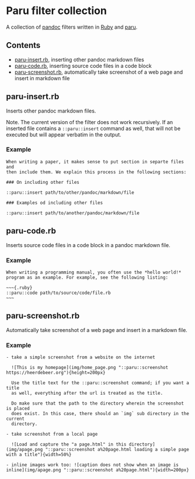 # Paru filter collection

A collection of [pandoc](http://pandoc.org/) filters written in
[Ruby](https://www.ruby-lang.org/en/) and
[paru](https://heerdebeer.org/Software/markdown/paru/).

## Contents

- [paru-insert.rb](#paru-insertrb), inserting other pandoc markdown files
- [paru-code.rb](#paru-coderb), inserting source code files in a code block
- [paru-screenshot.rb](#paru-screenshotrb), automatically take
  screenshot of a web page and insert in markdown file

## paru-insert.rb

Inserts other pandoc markdown files. 

Note. The current version of the filter does not work recursively. If an
inserted file contains a `::paru::insert` command as well, that will not be
executed but will appear verbatim in the output.

### Example

    When writing a paper, it makes sense to put section in separte files and
    then include them. We explain this process in the following sections:

    ### On including other files

    ::paru::insert path/to/other/pandoc/markdown/file

    ### Examples od including other files
    
    ::paru::insert path/to/another/pandoc/markdown/file

## paru-code.rb

Inserts source code files in a code block in a pandoc markdown file.

### Example

    When writing a programming manual, you often use the *hello world!*
    program as an example. For example, see the following listing:

    ~~~{.ruby}
    ::paru::code path/to/source/code/file.rb
    ~~~

## paru-screenshot.rb

Automatically take screenshot of a web page and insert in a markdown file.

### Example

    - take a simple screenshot from a website on the internet

      ![This is my homepage](img/home_page.png "::paru::screenshot https://heerdebeer.org"){height=200px}

      Use the title text for the ::paru::screenshot command; if you want a title
      as well, everything after the url is treated as the title.

      Do make sure that the path to the directory wherein the screenshot is placed
      does exist. In this case, there should an `img` sub directory in the current
      directory.

    - take screenshot from a local page

      ![Load and capture the "a page.html" in this directory](img/apage.png "::paru::screenshot a%20page.html loading a simple page with a title"){width=50%}

    - inline images work too: ![caption does not show when an image is inline](img/apage.png "::paru::screenshot a%20page.html"){width=200px}

